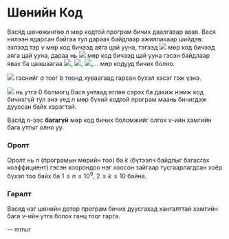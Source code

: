 Шөнийн Код
==========
Васяд шөнөжингөө $n$ мөр кодтой програм бичих даалгавар авав. Вася нилээн ядарсан байгаа тул дараах байдлаар ажиллахаар шийдэв: эхлээд тэр $v$ мөр код бичээд аяга цай ууна, тэгээд ![][1] мөр код бичээд аяга цай ууна, дараа нь ![][2] мөр код бичээд цай ууна гэсэн байдлаар явах ба цаашаагаа ![][3], ![][4], ![][5],... мөр кодууд бичих болно.

![][6] гэснийг $a$ тоог $b$ тоонд хуваагаад гарсан бүхэл хэсэг гэж үзнэ.

![][7] нь утга $0$ болмогц Вася унтаад өглөө сэрэх ба дахиж нэмж код бичихгүй тул энэ үед $n$ мөр бүхий кодтой програм маань бичигдэж дууссан байх хэрэгтэй.

Васяд $n$-ээс **багагүй** мөр код бичих боломжийг олгох $v$-ийн хамгийн бага утгыг олно уу.


### Оролт
Оролт нь $n$ (програмын мөрийн тоо) ба $k$ (бүтээлч байдлыг багасгах коэффициент) гэсэн хоорондоо нэг хоосон зайгаар тусгаарлагдсан хоёр бүхэл тоо байх ба $1 ≤ n ≤ 10^9$, $2 ≤ k ≤ 10$ байна.


### Гаралт
Васяд нэг шөнийн дотор програм бичих дуусгахад хангалттай хамгийн бага $v$-ийн утга болох ганц тоог гарга.

  [1]: http://espresso.codeforces.com/837a798d4a0c3fe486d62834783caae40b612564.png
  [2]: http://espresso.codeforces.com/6304306dbf5ca2b95ecc97210a073c7ce7046290.png
  [3]: http://espresso.codeforces.com/2cdc02455a9281e93e689009c03121270d92d1bc.png
  [4]: http://espresso.codeforces.com/92bb2b6b977058290f73ae4b98682b9f08f27633.png
  [5]: http://espresso.codeforces.com/858a837a4b30b8578ae73e5bde2c4e213fa93c32.png
  [6]: http://espresso.codeforces.com/b5e5ef3e6404b5c0e793de54b932298d1825cced.png
  [7]: http://espresso.codeforces.com/c126a89a41a4df209f523e85223b11f89735ebba.png
  
-- mmur
